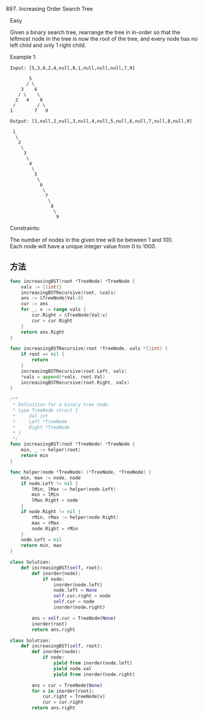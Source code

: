 897. Increasing Order Search Tree


Easy


Given a binary search tree, rearrange the tree in in-order so that the leftmost node in the tree is now the root of the tree, and every node has no left child and only 1 right child.

Example 1:

```
Input: [5,3,6,2,4,null,8,1,null,null,null,7,9]

       5
      / \
    3    6
   / \    \
  2   4    8
 /        / \ 
1        7   9

Output: [1,null,2,null,3,null,4,null,5,null,6,null,7,null,8,null,9]

 1
  \
   2
    \
     3
      \
       4
        \
         5
          \
           6
            \
             7
              \
               8
                \
                 9  
```

Constraints:

The number of nodes in the given tree will be between 1 and 100.   
Each node will have a unique integer value from 0 to 1000.


## 方法


```go
func increasingBST(root *TreeNode) *TreeNode {
	vals := []int{}
	increasingBSTRecursive(root, &vals)
	ans := &TreeNode{Val:0}
	cur := ans
	for _, v := range vals {
		cur.Right = &TreeNode{Val:v}
		cur = cur.Right
	}
	return ans.Right
}

func increasingBSTRecursive(root *TreeNode, vals *[]int) {
	if root == nil {
		return
	}
	increasingBSTRecursive(root.Left, vals)
	*vals = append(*vals, root.Val)
	increasingBSTRecursive(root.Right, vals)
}
```


```go
/**
 * Definition for a binary tree node.
 * type TreeNode struct {
 *     Val int
 *     Left *TreeNode
 *     Right *TreeNode
 * }
 */
func increasingBST(root *TreeNode) *TreeNode {
    min, _ := helper(root)
    return min
}

func helper(node *TreeNode) (*TreeNode, *TreeNode) {
    min, max := node, node
    if node.Left != nil {
        lMin, lMax := helper(node.Left)
        min = lMin
        lMax.Right = node
    }
    if node.Right != nil {
        rMin, rMax := helper(node.Right)
        max = rMax
        node.Right = rMin
    }
    node.Left = nil
    return min, max
}
```

```python
class Solution:
    def increasingBST(self, root):
        def inorder(node):
            if node:
                inorder(node.left)
                node.left = None
                self.cur.right = node
                self.cur = node
                inorder(node.right)

        ans = self.cur = TreeNode(None)
        inorder(root)
        return ans.right
```



```python
class Solution:
    def increasingBST(self, root):
        def inorder(node):
            if node:
                yield from inorder(node.left)
                yield node.val
                yield from inorder(node.right)

        ans = cur = TreeNode(None)
        for v in inorder(root):
            cur.right = TreeNode(v)
            cur = cur.right
        return ans.right
```